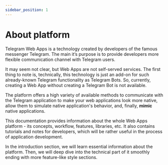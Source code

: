 ```yaml
---
sidebar_position: 1
---
```


# About platform

Telegram Web Apps is a technology created by developers of the famous messenger
Telegram.
The main it’s purpose is to provide developers more flexible communication
channel with Telegram users.

It may seem not clear, but Web Apps are not self-served services. The first
thing to note is, technically, this technology is just an add-on for such
already-known Telegram functionality as Telegram Bots. So, currently, creating a
Web App without creating a Telegram Bot is not available.

The platform offers a high variety of available methods to communicate with the
Telegram application to make your web applications look more native, allow them
to simulate native application's behavior, and, finally, **mimic** native
applications.

This documentation provides information about the whole Web Apps platform - its
concepts, workflow, features, libraries, etc. It also contains tutorials and
notes for developers, which will be rather useful in the process of application
development.

In the introduction section, we will learn essential information about the
platform. Then, we will deep dive into the technical part of it smoothly ending
with more feature-like style sections.
